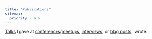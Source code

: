 ```yaml
---
title: "Publications"
sitemap:
  priority : 0.6
---
```

[Talks](/tags/talk/) I gave at [conferences](/tags/conference/)/[meetups](/tags/meetup/), [interviews](/tags/interview/), or [blog posts](/tags/blog-post/) I wrote:
